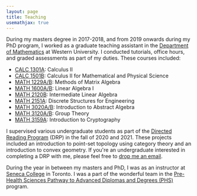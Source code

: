 ```yaml
---
layout: page
title: Teaching
usemathjax: true
---
```

During my masters degree in 2017-2018, and from 2019 onwards during my PhD program, I worked as a graduate teaching assistant in the [Department of Mathematics](https://www.math.uwo.ca/) at Western University. I conducted tutorials, office hours, and graded assessments as part of my duties. These courses included: 
- [CALC 1301A](https://www.math.uwo.ca/undergraduate/current_students/course_information/course-outlines-directory/2020/CA1301B_2021.pdf): Calculus II
- [CALC 1501B](https://www.math.uwo.ca/undergraduate/current_students/course_information/course-outlines-directory/2020/CALC-1501B.pdf): Calculus II for Mathematical and Physical Science 
- [MATH 1229A/B](https://www.math.uwo.ca/undergraduate/current_students/course_information/course-outlines-directory/2021/Math-1229-Course-Outline-Fall-2021.pdf): Methods of Matrix Algebra
- [MATH 1600A/B](https://www.math.uwo.ca/undergraduate/current_students/course_information/course-outlines-directory/2021/CourseOutlineMath16002021.pdf): Linear Algebra I
- [MATH 2120B](https://www.math.uwo.ca/undergraduate/current_students/course_information/course-outlines-directory/2020/Math-2120B.pdf): Intermediate Linear Algebra
- [MATH 2151A](https://www.math.uwo.ca/undergraduate/current_students/course_information/course-outlines-directory/2021/Math2151fw21.pdf): Discrete Structures for Engineering
- [MATH 3020A/B](https://www.uwo.ca/math/faculty/kapulkin/courses/2021-3020A.html): Introduction to Abstract Algebra
- [MATH 3120A/B](https://www.math.uwo.ca/undergraduate/current_students/course_information/course-outlines-directory/2020/Math-3120B.pdf): Group Theory
- [MATH 3159A](https://www.math.uwo.ca/undergraduate/current_students/course_information/course-outlines-directory/2020/Math-3159A.pdf): Introduction to Cryptography

I supervised various undergraduate students as part of the [Directed Reading Program](https://www.uwo.ca/math/undergraduate/current_students/directed_reading_program.html) (DRP) in the fall of 2020 and 2021. These projects included an introduction to point-set topology using category theory and an introduction to convex geometry. If you're an undergraduate interested in completing a DRP with me, please feel free to [drop me an email](mailto:mtarkesh@uwo.ca). 

During the year in between my masters and PhD, I was as an instructor at [Seneca College](https://www.senecacollege.ca/home.html) in Toronto. I was a part of the wonderful team in the [Pre-Health Sciences Pathway to Advanced Diplomas and Degrees (PHS)](https://www.senecacollege.ca/programs/fulltime/PHS.html) program.

